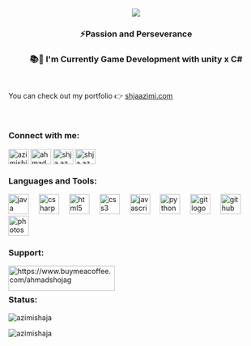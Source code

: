  <h1 align="center">
    <a href="https://git.io/typing-svg">
      <img src="https://readme-typing-svg.herokuapp.com/?lines=Hello,+There!+👋;Its++Shaja+Azimi....;Nice+to+meet+you!&center=true&size=30">
    </a>
<h3 align="center">⚡Passion and Perseverance</h3>
 <h3 align="center">📚🧠 I'm Currently Game Development with unity x C# </h3>
<br/>
  
  
 <span align="center">You can check out my portfolio 👉</span>
 [shjaazimi.com](https://azimishaja.github.io/official-portfolio/)

<br/>
<h3 align="left">Connect with me:</h3>
<p align="left">
<a href="https://twitter.com/azimishja" target="blank"><img align="center" src="https://raw.githubusercontent.com/rahuldkjain/github-profile-readme-generator/master/src/images/icons/Social/twitter.svg" alt="azimishja" height="30" width="40" /></a>
<a href="https://linkedin.com/in/ahmad shaja azimi" target="blank"><img align="center" src="https://raw.githubusercontent.com/rahuldkjain/github-profile-readme-generator/master/src/images/icons/Social/linked-in-alt.svg" alt="ahmad shaja azimi" height="30" width="40" /></a>
<a href="https://instagram.com/shja.az" target="blank"><img align="center" src="https://raw.githubusercontent.com/rahuldkjain/github-profile-readme-generator/master/src/images/icons/Social/instagram.svg" alt="shja.az" height="30" width="40" /></a>
<a href="https://www.youtube.com/c/shja az" target="blank"><img align="center" src="https://raw.githubusercontent.com/rahuldkjain/github-profile-readme-generator/master/src/images/icons/Social/youtube.svg" alt="shja az" height="30" width="40" /></a>
</p>

<h3 align="left">Languages and Tools:</h3>
<div align="left">
  <img src="https://cdn.jsdelivr.net/gh/devicons/devicon/icons/java/java-original.svg" height="40" alt="java logo"  />
  <img width="12" />
  <img src="https://cdn.jsdelivr.net/gh/devicons/devicon/icons/csharp/csharp-original.svg" height="40" alt="csharp logo"  />
  <img width="12" />
  <img src="https://cdn.jsdelivr.net/gh/devicons/devicon/icons/html5/html5-original.svg" height="40" alt="html5 logo"  />
  <img width="12" />
  <img src="https://cdn.jsdelivr.net/gh/devicons/devicon/icons/css3/css3-original.svg" height="40" alt="css3 logo"  />
  <img width="12" />
  <img src="https://cdn.jsdelivr.net/gh/devicons/devicon/icons/javascript/javascript-original.svg" height="40" alt="javascript logo"  />
  <img width="12" />
  <img src="https://cdn.jsdelivr.net/gh/devicons/devicon/icons/python/python-original.svg" height="40" alt="python logo"  />
  <img width="12" />
  <img src="https://cdn.jsdelivr.net/gh/devicons/devicon/icons/git/git-original.svg" height="40" alt="git logo"  />
  <img width="12" />
  <img src="https://cdn.jsdelivr.net/gh/devicons/devicon/icons/github/github-original.svg" height="40" alt="github logo"  />
  <img width="12" />
  <img src="https://cdn.jsdelivr.net/gh/devicons/devicon/icons/photoshop/photoshop-plain.svg" height="40" alt="photoshop logo"  />
</div>
<h3 align="left">Support:</h3>
<p><a href="https://www.buymeacoffee.com/ahmadshojag"> <img align="left" src="https://cdn.buymeacoffee.com/buttons/v2/default-yellow.png" height="50" width="210" alt="https://www.buymeacoffee.com/ahmadshojag" /></a></p><br><br>
 <h3 align="left">Status:</h3>
<p><img align="center" src="https://github-readme-stats.vercel.app/api/top-langs?username=azimishaja&show_icons=true&locale=en&layout=compact" alt="azimishaja" /></p>
<p><img align="center" src="https://github-readme-streak-stats.herokuapp.com/?user=azimishaja&" alt="azimishaja" /></p>

